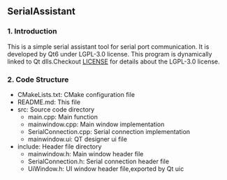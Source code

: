 ## SerialAssistant

### 1. Introduction

This is a simple serial assistant tool for serial port communication. It is developed by Qt6 under LGPL-3.0 license.
This program is dynamically linked to Qt dlls.Checkout 
[LICENSE](LICENSE) for details about the LGPL-3.0 license.

### 2. Code Structure

- CMakeLists.txt: CMake configuration file
- README.md: This file
- src: Source code directory
  - main.cpp: Main function
  - mainwindow.cpp: Main window implementation
  - SerialConnection.cpp: Serial connection implementation
  - mainwindow.ui: QT designer ui file
- include: Header file directory
  - mainwindow.h: Main window header file
  - SerialConnection.h: Serial connection header file
  - UiWindow.h: UI window header file,exported by Qt uic

  